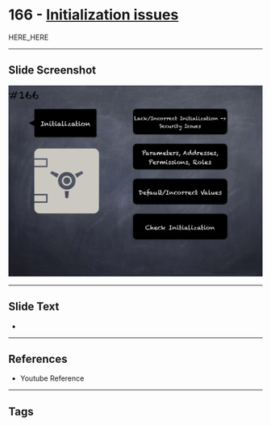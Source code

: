 # 166 - [Initialization issues](Initialization%20issues.md)

HERE_HERE

___
## Slide Screenshot
![0166.png](../images/pitfalls_and_best_practices201/166.png)
___
## Slide Text
- 
___
## References
- Youtube Reference
___
## Tags